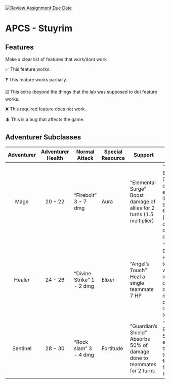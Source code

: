 [![Review Assignment Due Date](https://classroom.github.com/assets/deadline-readme-button-22041afd0340ce965d47ae6ef1cefeee28c7c493a6346c4f15d667ab976d596c.svg)](https://classroom.github.com/a/KprAwj1n)
# APCS - Stuyrim

## Features

Make a clear list of features that work/dont work

:white_check_mark: This feature works.

:question: This feature works partially.

:ballot_box_with_check: This extra (beyond the things that the lab was supposed to do) feature works.

:x: This required feature does not work.

:beetle: This is a bug that affects the game.


## Adventurer Subclasses

| Adventurer   | **Adventurer Health** | Normal Attack | Special Resource | Support | Special Attack |
| :----------: | :---------:           | ---------- | ------ | ------ | ------------ |
| Mage         |  20 - 22              | “Firebolt” 3 - 7 dmg | Aura | "Elemental Surge” Boost damage of allies for 2 turns (1.5 multiplier) |“Inferno Blast”  – Deals 5-6 dmg to all enemies, lighting them on fire for 3 turns (50% chance of dealing 1 damage)|
| Healer       |  24 - 26              |  “Divine Strike” 1 - 2 dmg    | Elixer | “Angel’s Touch” Heal a single teammate 7 HP |  “Dark Blessing”  –Heal all teammates with a multiplier depending on how much damage is dealt (1x up to 3x) |
| Sentinel     |  28 - 30              | “Rock slam” 3 - 4 dmg  | Fortitude | "Guardian’s Shield” Absorbs 50% of damage done to teammates for 2 turns| “Iron Earthquake”: Stun an enemy up to three turns(100% for 1, 50% for 2, 25% for 3) |

